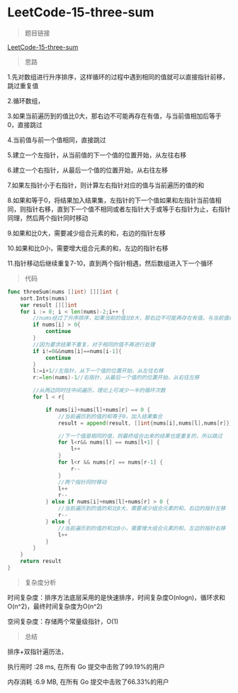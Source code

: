 # LeetCode-15-three-sum

>题目链接

[LeetCode-15-three-sum](https://leetcode-cn.com/problems/3sum/)

>思路

1.先对数组进行升序排序，这样循环的过程中遇到相同的值就可以直接指针前移，跳过重复值

2.循环数组，

3.如果当前遍历到的值比0大，那右边不可能再存在有值，与当前值相加后等于0，直接跳过

4.当前值与前一个值相同，直接跳过

5.建立一个左指针，从当前值的下一个值的位置开始，从左往右移

6.建立一个右指针，从最后一个值的位置开始，从右往左移

7.如果左指针小于右指针，则计算左右指针对应的值与当前遍历的值的和

8.如果和等于0，将结果加入结果集，左指针的下一个值如果和左指针当前值相同，则指针右移，直到下一个值不相同或者左指针大于或等于右指针为止，右指针同理，然后两个指针同时移动

9.如果和比0大，需要减少组合元素的和，右边的指针左移

10.如果和比0小，需要增大组合元素的和，左边的指针右移

11.指针移动后继续重复7-10，直到两个指针相遇，然后数组进入下一个循环

>代码

```go
func threeSum(nums []int) [][]int {
	sort.Ints(nums)
	var result [][]int
	for i := 0; i < len(nums)-2;i++ {
		//nums经过了升序排序，如果当前的值比0大，那右边不可能再存在有值，与当前值相加后等于0
		if nums[i] > 0{
			continue
		}
		//因为要求结果不重复，对于相同的值不再进行处理
		if i!=0&&nums[i]==nums[i-1]{
			continue
		}
		l:=i+1//左指针，从下一个值的位置开始，从左往右移
		r:=len(nums)-1//右指针，从最后一个值的的位置开始，从右往左移

		//从两边同时往中间遍历，理论上可减少一半的循环次数
		for l < r{

			if nums[i]+nums[l]+nums[r] == 0 {
				//当前遍历到的值的和等于0，加入结果集合
				result = append(result, []int{nums[i],nums[l],nums[r]})

				//下一个值是相同的值，则最终组合出来的结果也是重复的，所以跳过
				for l<r&& nums[l] == nums[l+1] {
					l++
				}
				for l<r && nums[r] == nums[r-1] {
					r--
				}
				//两个指针同时移动
				l++
				r--
			} else if nums[i]+nums[l]+nums[r] > 0 {
				//当前遍历到的值的和比0大，需要减少组合元素的和，右边的指针左移
				r--
			} else {
				//当前遍历到的值的和比0小，需要增大组合元素的和，左边的指针右移
				l++
			}
		}
	}
	return result
}
```

>复杂度分析

时间复杂度：排序方法底层采用的是快速排序，时间复杂度O(nlogn)，循环求和O(n^2)，最终时间复杂度为O(n^2)

空间复杂度：存储两个常量级指针，O(1)

>总结

排序+双指针遍历法，

执行用时 :28 ms, 在所有 Go 提交中击败了99.19%的用户

内存消耗 :6.9 MB, 在所有 Go 提交中击败了66.33%的用户
